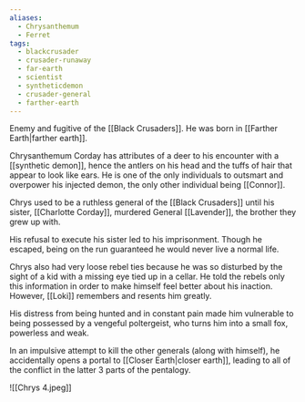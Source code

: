 ```yaml
---
aliases:
  - Chrysanthemum
  - Ferret
tags:
  - blackcrusader
  - crusader-runaway
  - far-earth
  - scientist
  - syntheticdemon
  - crusader-general
  - farther-earth
---
```

Enemy and fugitive of the [[Black Crusaders]]. He was born in [[Farther Earth|farther earth]].

Chrysanthemum Corday has attributes of a deer to his encounter with a  [[synthetic demon]], hence the antlers on his head and the tuffs of hair that appear to look like ears. He is one of the only individuals to outsmart and overpower his injected demon, the only other individual being [[Connor]].

Chrys used to be a ruthless general of the [[Black Crusaders]] until his sister, [[Charlotte Corday]], murdered General [[Lavender]], the brother they grew up with. 

His refusal to execute his sister led to his imprisonment. Though he escaped, being on the run guaranteed he would never live a normal life. 

Chrys also had very loose rebel ties because he was so disturbed by the sight of a kid with a missing eye tied up in a cellar. He told the rebels only this information in order to make himself feel better about his inaction. However, [[Loki]] remembers and resents him greatly. 

His distress from being hunted and in constant pain made him vulnerable to being possessed by a vengeful poltergeist, who turns him into a small fox, powerless and weak.

In an impulsive attempt to kill the other generals (along with himself), he accidentally opens a portal to [[Closer Earth|closer earth]], leading to all of the conflict in the latter 3 parts of the pentalogy.

![[Chrys 4.jpeg]]